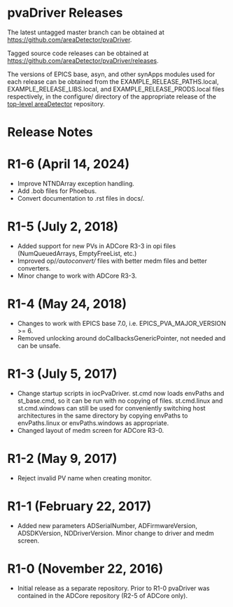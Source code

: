 pvaDriver Releases
==================

The latest untagged master branch can be obtained at
https://github.com/areaDetector/pvaDriver.

Tagged source code releases can be obtained at 
https://github.com/areaDetector/pvaDriver/releases.

The versions of EPICS base, asyn, and other synApps modules used for each release can be obtained from 
the EXAMPLE_RELEASE_PATHS.local, EXAMPLE_RELEASE_LIBS.local, and EXAMPLE_RELEASE_PRODS.local
files respectively, in the configure/ directory of the appropriate release of the 
[top-level areaDetector](https://github.com/areaDetector/areaDetector) repository.


Release Notes
=============

R1-6 (April 14, 2024)
====================
* Improve NTNDArray exception handling.
* Add .bob files for Phoebus.
* Convert documentation to .rst files in docs/.


R1-5 (July 2, 2018)
====================
* Added support for new PVs in ADCore R3-3 in opi files (NumQueuedArrays, EmptyFreeList, etc.)
* Improved op/*/autoconvert/* files with better medm files and better converters.
* Minor change to work with ADCore R3-3.


R1-4 (May 24, 2018)
====================
* Changes to work with EPICS base 7.0, i.e. EPICS_PVA_MAJOR_VERSION >= 6.
* Removed unlocking around doCallbacksGenericPointer, not needed and can be unsafe.


R1-3 (July 5, 2017)
====================
* Change startup scripts in iocPvaDriver.  st.cmd now loads envPaths and st_base.cmd, so it can be
  run with no copying of files.  st.cmd.linux and st.cmd.windows can still be used for conveniently
  switching host architectures in the same directory by copying envPaths to envPaths.linux or envPaths.windows
  as appropriate.
* Changed layout of medm screen for ADCore R3-0.


R1-2 (May 9, 2017)
====================
* Reject invalid PV name when creating monitor.


R1-1 (February 22, 2017)
====================
* Added new parameters ADSerialNumber, ADFirmwareVersion, ADSDKVersion, NDDriverVersion. 
  Minor change to driver and medm screen.


R1-0 (November 22, 2016)
========================
* Initial release as a separate repository.  Prior to R1-0 pvaDriver was contained in the ADCore
repository (R2-5 of ADCore only).

